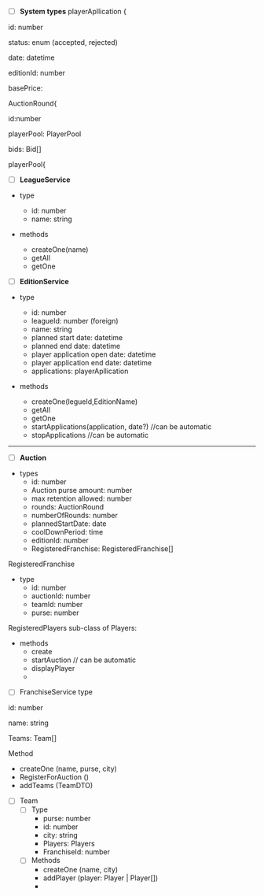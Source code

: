 - [ ] **System types**
playerApllication {

id: number

status: enum (accepted, rejected)

date: datetime

editionId: number

basePrice: 



AuctionRound{

id:number

playerPool: PlayerPool

bids: Bid[]



playerPool{





- [ ] **LeagueService**
- type
    - id: number
    - name: string


- methods
    - createOne(name)
    - getAll
    - getOne


- [ ] **EditionService**
- type
    - id: number
    - leagueId: number (foreign) 
    - name: string
    - planned start date: datetime
    - planned end date: datetime
    - player application open date: datetime
    - player application end date: datetime
    - applications: playerApllication


- methods
    - createOne(legueId,EditionName)
    - getAll
    - getOne
    - startApplications(application, date?) //can be automatic
    - stopApplications //can be automatic
****

- [ ] **Auction**
- types 
    - id: number
    - Auction purse amount: number
    - max retention allowed: number
    - rounds: AuctionRound
    - numberOfRounds: number
    - plannedStartDate: date
    - coolDownPeriod: time
    - editionId: number
    - RegisteredFranchise: RegisteredFranchise[]


RegisteredFranchise

- type
    - id: number
    - auctionId: number
    - teamId: number
    - purse: number


 RegisteredPlayers sub-class of Players:



- methods
    - create
    - startAuction // can be automatic
    - displayPlayer
    - 

- [ ] FranchiseService
type

id: number

name: string

Teams: Team[]

Method

- createOne (name, purse, city)
- RegisterForAuction ()
- addTeams (TeamDTO)



- [ ] Team 
    - [ ] Type
        - purse: number
        - id: number
        - city: string
        - Players: Players
        - FranchiseId: number
    - [ ] Methods
        - createOne (name, city)
        - addPlayer (player: Player | Player[])
        - 
